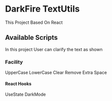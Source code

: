 # DarkFire TextUtils

This Project Based On React 

## Available Scripts

In this project User can clarify the text as shown 




### Facility

UpperCase
LowerCase
Clear
Remove Extra Space

#### React Hooks
 UseState
 DarkMode
